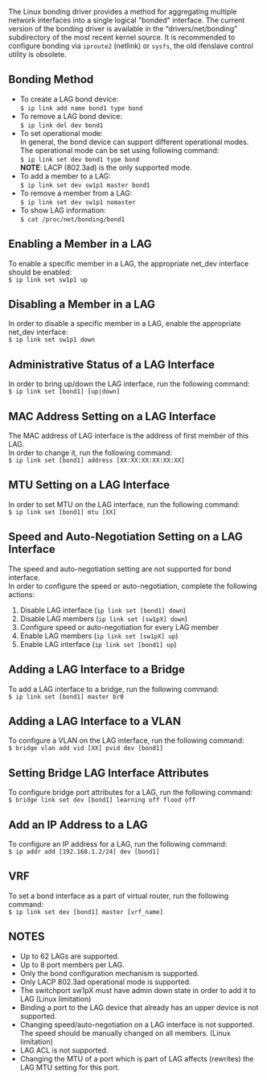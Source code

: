 The Linux bonding driver provides a method for aggregating multiple network interfaces into a single logical "bonded" interface. The current version of the bonding driver is available in the “drivers/net/bonding” subdirectory of the most recent kernel source. It is recommended to configure bonding via `iproute2` (netlink) or `sysfs`, the old ifenslave control utility is obsolete.  
## Bonding Method
* To create a LAG bond device:  
`$ ip link add name bond1 type bond`  
* To remove a LAG bond device:  
`$ ip link del dev bond1`  
* To set operational mode:  
In general, the bond device can support different operational modes. The operational mode can be set using following command:  
`$ ip link set dev bond1 type bond`  
**NOTE**: LACP (802.3ad) is the only supported mode.  
* To add a member to a LAG:  
`$ ip link set dev sw1p1 master bond1`  
* To remove a member from a LAG:  
`$ ip link set dev sw1p1 nomaster`  
* To show LAG information:  
`$ cat /proc/net/bonding/bond1`  
 
## Enabling a Member in a LAG  
To enable a specific member in a LAG, the appropriate net_dev interface should be enabled:  
`$ ip link set sw1p1 up`  

## Disabling a Member in a LAG  
In order to disable a specific member in a LAG, enable the appropriate net_dev interface:  
`$ ip link set sw1p1 down`  

## Administrative Status of a LAG Interface  
In order to bring up/down the LAG interface, run the following command:  
`$ ip link set [bond1] [up|down]`  

## MAC Address Setting on a LAG Interface  
The MAC address of LAG interface is the address of first member of this LAG.  
In order to change it, run the following command:  
`$ ip link set [bond1] address [XX:XX:XX:XX:XX:XX]`  

## MTU Setting on a LAG Interface  
In order to set MTU on the LAG interface, run the following command:  
`$ ip link set [bond1] mtu [XX]`  

## Speed and Auto-Negotiation Setting on a LAG Interface  
The speed and auto-negotiation setting are not supported for bond interface.  
In order to configure the speed or auto-negotiation, complete the following actions:  
1. Disable LAG interface (`ip link set [bond1] down`)
1. Disable LAG members (`ip link set [sw1pX] down`)
1. Configure speed or auto-negotiation for every LAG member
1. Enable LAG members (`ip link set [sw1pX] up`)
1. Enable LAG interface (`ip link set [bond1] up`)

## Adding a LAG Interface to a Bridge  
To add a LAG interface to a bridge, run the following command:  
`$ ip link set [bond1] master br0`  

## Adding a LAG Interface to a VLAN
To configure a VLAN on the LAG interface, run the following command:  
`$ bridge vlan add vid [XX] pvid dev [bond1]`  

## Setting Bridge LAG Interface Attributes  
To configure bridge port attributes for a LAG, run the following command:  
`$ bridge link set dev [bond1] learning off flood off`  

## Add an IP Address to a LAG
To configure an IP address for a LAG, run the following command:  
`$ ip addr add [192.168.1.2/24] dev [bond1]`  

## VRF  
To set a bond interface as a part of virtual router, run the following command:  
`$ ip link set dev [bond1] master [vrf_name]`  

## NOTES
* Up to 62 LAGs are supported.
* Up to 8 port members per LAG.
* Only the bond configuration mechanism is supported.
* Only LACP 802.3ad operational mode is supported.
* The switchport sw1pX must have admin down state in order to add it to LAG (Linux limitation)
* Binding a port to the LAG device that already has an upper device is not supported.
* Changing speed/auto-negotiation on a LAG interface is not supported. The speed should be manually changed on all members. (Linux limitation)
* LAG ACL is not supported.
* Changing the MTU of a port which is part of LAG affects (rewrites) the LAG MTU setting for this port.

